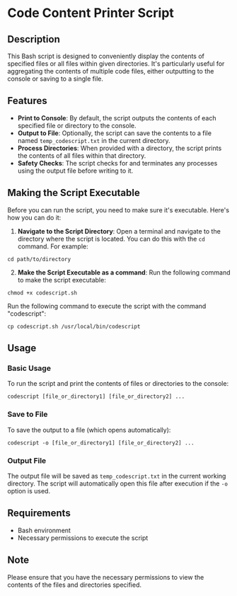 # Code Content Printer Script

## Description
This Bash script is designed to conveniently display the contents of specified files or all files within given directories.
It's particularly useful for aggregating the contents of multiple code files, either outputting to the console or saving to a single file.

## Features
- **Print to Console**: By default, the script outputs the contents of each specified file or directory to the console.
- **Output to File**: Optionally, the script can save the contents to a file named `temp_codescript.txt` in the current directory.
- **Process Directories**: When provided with a directory, the script prints the contents of all files within that directory.
- **Safety Checks**: The script checks for and terminates any processes using the output file before writing to it.

## Making the Script Executable

Before you can run the script, you need to make sure it's executable. Here's how you can do it:

1. **Navigate to the Script Directory**: 
   Open a terminal and navigate to the directory where the script is located. You can do this with the `cd` command. For example:

``cd path/to/directory``

2. **Make the Script Executable as a command**: 
Run the following command to make the script executable:

``chmod +x codescript.sh``

Run the following command to execute the script with the command "codescript":

``cp codescript.sh /usr/local/bin/codescript``

## Usage

### Basic Usage
To run the script and print the contents of files or directories to the console:

``codescript [file_or_directory1] [file_or_directory2] ...``

### Save to File
To save the output to a file (which opens automatically):

``codescript -o [file_or_directory1] [file_or_directory2] ...``

### Output File
The output file will be saved as `temp_codescript.txt` in the current working directory. The script will automatically open this file after execution if the `-o` option is used.

## Requirements
- Bash environment
- Necessary permissions to execute the script

## Note
Please ensure that you have the necessary permissions to view the contents of the files and directories specified.

